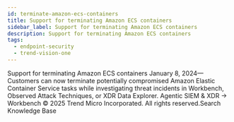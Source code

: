 ```yaml
---
id: terminate-amazon-ecs-containers
title: Support for terminating Amazon ECS containers
sidebar_label: Support for terminating Amazon ECS containers
description: Support for terminating Amazon ECS containers
tags:
  - endpoint-security
  - trend-vision-one
---
```


 Support for terminating Amazon ECS containers January 8, 2024—Customers can now terminate potentially compromised Amazon Elastic Container Service tasks while investigating threat incidents in Workbench, Observed Attack Techniques, or XDR Data Explorer. Agentic SIEM & XDR → Workbench © 2025 Trend Micro Incorporated. All rights reserved.Search Knowledge Base